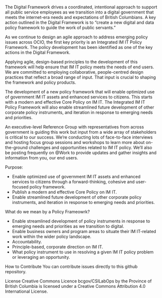 The Digital Framework drives a coordinated, intentional approach to support all public service employees as we transition into a digital government that meets the internet-era needs and expectations of British Columbians. A key action outlined in the Digital Framework is to “create a new digital and data policy framework to guide the work of public servants.” 

As we continue to design an agile approach to address emerging policy issues across OCIO, the first key priority is an Integrated IM IT Policy Framework.  The policy development has been identified as one of the key actions in the Digital Framework. 

Applying agile, design-based principles to the development of this framework will help ensure that IM IT policy meets the needs of end users. We are committed to employing collaborative, people-centred design practices that reflect a broad range of input. That input is crucial to shaping the framework and policy products.

The development of a new policy framework that will enable optimized use of government IM IT assets and enhanced services to citizens. This starts with a modern and effective Core Policy on IM IT. The Integrated IM IT Policy Framework will also enable streamlined future development of other corporate policy instruments, and iteration in response to emerging needs and priorities.

An executive-level Reference Group with representatives from across government is guiding this work but input from a wide array of stakeholders is critical to our success. We’re conducting lots of face-to-face interviews and hosting focus group sessions and workshops to learn more about on-the-ground challenges and opportunities related to IM IT policy. We’ll also be posting frequently on @Work to provide updates and gather insights and information from you, our end users. 

Purpose:
-	Enable optimized use of government IM IT assets and enhanced services to citizens through a forward-thinking, cohesive and user-focused policy framework.
-	Publish a modern and effective Core Policy on IM IT.
-	Enable streamlined future development of other corporate policy instruments, and iteration in response to emerging needs and priorities.

What do we mean by a Policy Frameowrk? 
-	Enable streamlined development of policy instruments in response to emerging needs and priorities as we transition to digital.
-	Enable business owners and program areas to situate their IM IT-related work within the wider policy landscape.
-	Accountability.
-	Principle-based, corporate direction on IM IT.
-	What policy instrument to use in resolving a given IM IT policy problem or leveraging an opportunity.


How to Contribute
You can contribute issues directly to this github repository.

License
Creative Commons Licence
bcgov/CSILabOps by the Province of British Columbia is licensed under a Creative Commons Attribution 4.0 International License.
